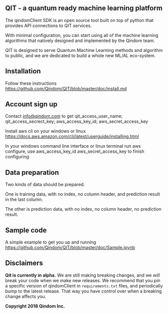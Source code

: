 
QIT - a quantum ready machine learning platform
------------

The qindomClient SDK is an open source tool built on top of python that provides API connections to QIT services. 

With minimal configuration, you can start using all of the machine learning algorithms that natively designed and implemented by the Qindom team. 

QIT is designed to serve Quantum Machine Learning methods and algorithm to public, and we are dedicated to build a whole new ML/AL eco-system.

Installation
------------

Follow these instructions
https://github.com/Qindom/QIT/blob/master/doc/install.md

Account sign up
------------

Contact info@qindom.com to get 
qit_access_user_name;  qit_access_secrect_key;  aws_access_key_id;  aws_secret_access_key

Install aws cli on your windows or linux
https://docs.aws.amazon.com/cli/latest/userguide/installing.html

In your windows command line interface or linux terminal run aws configure, use aws_access_key_id  aws_secret_access_key to finish configuring

Data preparation
------------

Two kinds of data should be prepared. 

One is training data, with no index, no column header, and prediction result in the last column. 

The other is prediction data, with no index, no column header, no prediction result.

Sample code
-----------

A simple example to get you up and running
https://github.com/Qindom/QIT/blob/master/doc/Sample.ipynb

Disclaimers
----------
**Qit is currently in alpha.** We are still making breaking changes, and we *will* break your code when we make new releases. We recommend that you pin a specific version of qindomClient in `requirements.txt` files, and periodically bump to the latest release. That way you have control over when a breaking change affects you.

<p>
  
**Copyright 2018 Qindom Inc.**

